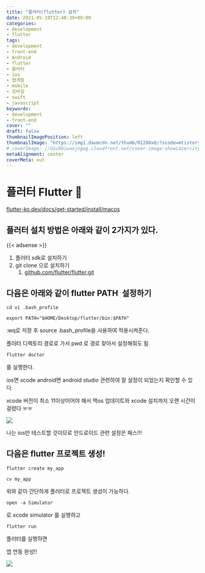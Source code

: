 ```yaml
---
title: "플러터(flutter) 설치"
date: 2021-05-18T12:40:39+09:00
categories: 
- development
- flutter
tags: 
- development
- front-end
- Android
- flutter
- 플러터
- ios
- 앱개발
- mobile
- 모바일
- swift
- javascript
keywords: 
- development
- front-end
cover: ""
draft: false
thumbnailImagePosition: left
thumbnailImage: "https://img1.daumcdn.net/thumb/R1280x0/?scode=mtistory2&fname=https%3A%2F%2Fblog.kakaocdn.net%2Fdn%2FcvwEfZ%2FbtqIFw2Kt69%2FZrqh8pmu2fyrYUMWykbLwk%2Fimg.png"
# coverImage: //d1u9biwaxjngwg.cloudfront.net/cover-image-showcase/city.jpg
metaAlignment: center
coverMeta: out
---
```


# 플러터 Flutter 📱

[flutter-ko.dev/docs/get-started/install/macos](https://flutter-ko.dev/docs/get-started/install/macos)


## 플러터 설치 방법은 아래와 같이 2가지가 있다. 

{{< adsense >}}
1.  플러터 sdk로 설치하기 
2.  git clone 으로 설치하기 
    1.  [github.com/flutter/flutter.git](https://github.com/flutter/flutter.git)

## 다음은 아래와 같이 flutter PATH  설정하기

```
cd vi .bash_profile
```

```
export PATH="$HOME/Desktop/flutter/bin:$PATH"
```

:wq로 저장 후 source .bash\_profile을 사용하여 적용시켜준다.

플러터 디렉토리 경로로 가서 pwd 로 경로 찾아서 설정해줘도 됨

```
flutter doctor 
```

를 실행한다.

ios면 xcode android면 android studio 관련하여 잘 설정이 되었는지 확인할 수 있다. 

xcode 버전이 최소 11이상이어야 해서 맥os 업데이트와 xcode 설치까지 오랜 시간이 걸렸다 ㅠㅠ

![](https://img1.daumcdn.net/thumb/R1280x0/?scode=mtistory2&fname=https%3A%2F%2Fblog.kakaocdn.net%2Fdn%2FbzWjbD%2FbtqIrtUywhh%2FiIIFlKx57k8ecdE1ZdvUz1%2Fimg.png)

나는 ios만 테스트할 것이므로 안드로이드 관련 설정은 패스!!!

## 다음은 flutter 프로젝트 생성!



```
flutter create my_app

cv my_app
```

위와 같이 간단하게 플러터로 프로젝트 생성이 가능하다. 

```
open -a Simulator
```

로 xcode simulator 를 실행하고 

```
flutter run
```

플러터를 실행하면 

앱 연동 완성!!

![](https://img1.daumcdn.net/thumb/R1280x0/?scode=mtistory2&fname=https%3A%2F%2Fblog.kakaocdn.net%2Fdn%2FcvwEfZ%2FbtqIFw2Kt69%2FZrqh8pmu2fyrYUMWykbLwk%2Fimg.png)

